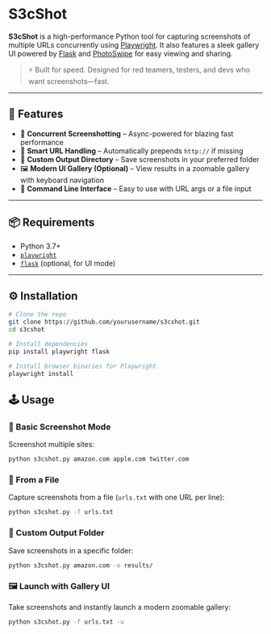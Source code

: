 # S3cShot

**S3cShot** is a high-performance Python tool for capturing screenshots of multiple URLs concurrently using [Playwright](https://playwright.dev/python/). It also features a sleek gallery UI powered by [Flask](https://flask.palletsprojects.com/) and [PhotoSwipe](https://photoswipe.com/) for easy viewing and sharing.

> ⚡️ Built for speed. Designed for red teamers, testers, and devs who want screenshots—fast.

---

## 🚀 Features

- 🧠 **Concurrent Screenshotting** – Async-powered for blazing fast performance
- 🔐 **Smart URL Handling** – Automatically prepends `http://` if missing
- 📁 **Custom Output Directory** – Save screenshots in your preferred folder
- 🖼️ **Modern UI Gallery (Optional)** – View results in a zoomable gallery with keyboard navigation
- 🧪 **Command Line Interface** – Easy to use with URL args or a file input

---

## 📦 Requirements

- Python 3.7+
- [`playwright`](https://playwright.dev/python/)
- [`flask`](https://flask.palletsprojects.com/) (optional, for UI mode)

---

## ⚙️ Installation

```bash
# Clone the repo
git clone https://github.com/yourusername/s3cshot.git
cd s3cshot

# Install dependencies
pip install playwright flask

# Install browser binaries for Playwright
playwright install
```

## 🕹️ Usage

### 📸 Basic Screenshot Mode  
Screenshot multiple sites:

```bash
python s3cshot.py amazon.com apple.com twitter.com
```
### 📄 From a File  
Capture screenshots from a file (`urls.txt` with one URL per line):

```bash
python s3cshot.py -f urls.txt
```
### 📁 Custom Output Folder  
Save screenshots in a specific folder:

```bash
python s3cshot.py amazon.com -o results/

```
### 🖼️ Launch with Gallery UI
Take screenshots and instantly launch a modern zoomable gallery:

```bash
python s3cshot.py -f urls.txt -u



